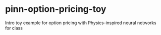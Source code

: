# pinn-option-pricing-toy
Intro toy example for option pricing with Physics-inspired neural networks for class
